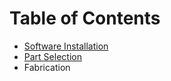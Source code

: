 <!-- TITLE: Mechanical -->
<!-- SUBTITLE: The mechanical section includes articles about mechanical design, part selection, fabrication, etc. -->

# Table of Contents
* [Software Installation](/mechanical/software-installation)
* [Part Selection](/mechanical/part-selection)
* Fabrication